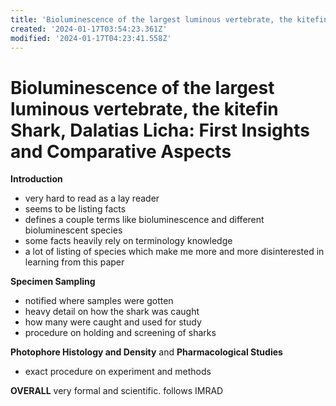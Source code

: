 ```yaml
---
title: 'Bioluminescence of the largest luminous vertebrate, the kitefin Shark, Dalatias Licha: First Insights and Comparative Aspects'
created: '2024-01-17T03:54:23.361Z'
modified: '2024-01-17T04:23:41.558Z'
---
```


# Bioluminescence of the largest luminous vertebrate, the kitefin Shark, Dalatias Licha: First Insights and Comparative Aspects

**Introduction**
- very hard to read as a lay reader
- seems to be listing facts
- defines a couple terms like bioluminescence and different bioluminescent species
- some facts heavily rely on terminology knowledge
- a lot of listing of species which make me more and more disinterested in learning from this paper

**Specimen Sampling**
- notified where samples were gotten
- heavy detail on how the shark was caught
- how many were caught and used for study
- procedure on holding and screening of sharks

**Photophore Histology and Density** and **Pharmacological Studies**
- exact procedure on experiment and methods


**OVERALL**
very formal and scientific. follows IMRAD

